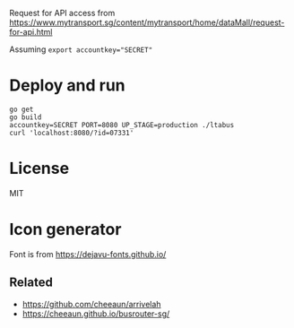 Request for API access from <https://www.mytransport.sg/content/mytransport/home/dataMall/request-for-api.html>

Assuming `export accountkey="SECRET"`

# Deploy and run
```
go get
go build
accountkey=SECRET PORT=8080 UP_STAGE=production ./ltabus
curl 'localhost:8080/?id=07331'
```
# License

MIT

# Icon generator

Font is from https://dejavu-fonts.github.io/

## Related

* <https://github.com/cheeaun/arrivelah>
* <https://cheeaun.github.io/busrouter-sg/>
